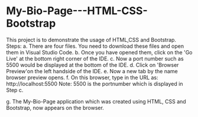 # My-Bio-Page---HTML-CSS-Bootstrap

This project is to demonstrate the usage of HTML,CSS and Bootstrap. 
Steps:
a. There are four files. You need to download these files and open them in Visual Studio Code.
b. Once you have opened them, click on the 'Go Live' at the bottom right corner of the IDE.
c. Now a port number such as 5500 would be displayed at the bottom of the IDE.
d. Click on 'Browser Preview'on the left handside of the IDE. 
e. Now a new tab by the name browser preview opens. 
f. On this browser, type in the URL as: http://localhost:5500
Note: 5500 is the portnumber which is displayed in Step c.

g. The My-Bio-Page application which was created using HTML, CSS and Bootstrap, now appears on the browser. 

